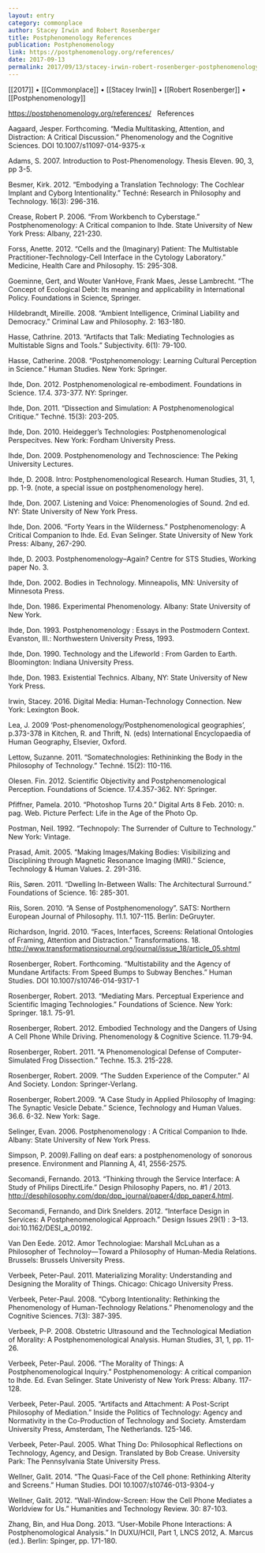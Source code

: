 ```yaml
---
layout: entry
category: commonplace
author: Stacey Irwin and Robert Rosenberger
title: Postphenomenology References
publication: Postphenomenology
link: https://postphenomenology.org/references/
date: 2017-09-13
permalink: 2017/09/13/stacey-irwin-robert-rosenberger-postphenomenology-references
---
```


[[2017]] • [[Commonplace]] • [[Stacey Irwin]] • [[Robert Rosenberger]] • [[Postphenomenology]]

https://postphenomenology.org/references/
 
References

Aagaard, Jesper. Forthcoming. “Media Multitasking, Attention, and Distraction: A Critical Discussion.” Phenomenology and the Cognitive Sciences.  DOI 10.1007/s11097-014-9375-x

Adams, S. 2007. Introduction to Post-Phenomenology. Thesis Eleven. 90, 3, pp 3-5.

Besmer, Kirk. 2012. “Embodying a Translation Technology: The Cochlear Implant and Cyborg Intentionality.” Techné: Research in Philosophy and Technology. 16(3): 296-316.

Crease, Robert P. 2006. “From Workbench to Cyberstage.” Postphenomenology: A Critical companion to Ihde. State University of New York Press: Albany, 221-230.

Forss, Anette. 2012. “Cells and the (Imaginary) Patient: The Multistable Practitioner-Technology-Cell Interface in the Cytology Laboratory.” Medicine, Health Care and Philosophy. 15: 295-308.

Goeminne, Gert, and Wouter VanHove, Frank Maes, Jesse Lambrecht. “The Concept of Ecological Debt: Its meaning and applicability in International Policy. Foundations in Science, Springer.

Hildebrandt, Mireille. 2008. “Ambient Intelligence, Criminal Liability and Democracy.” Criminal Law and Philosophy. 2: 163-180.

Hasse, Cathrine. 2013. “Artifacts that Talk: Mediating Technologies as Multistable Signs and Tools.” Subjectivity. 6(1): 79-100.

Hasse, Catherine. 2008. “Postphenomenology: Learning Cultural Perception in Science.” Human Studies. New York: Springer.

Ihde, Don. 2012. Postphenomenological re-embodiment. Foundations in Science. 17.4. 373-377. NY: Springer.

Ihde, Don. 2011. “Dissection and Simulation: A Postphenomenological Critique.” Techné. 15(3): 203-205.

Ihde, Don. 2010. Heidegger’s Technologies: Postphenomenological Perspecitves. New York: Fordham University Press.

Ihde, Don. 2009. Postphenomenology and Technoscience: The Peking University Lectures.

Ihde, D. 2008. Intro: Postphenomenological Research. Human Studies, 31, 1, pp. 1-9. (note, a special issue on postphenomenology here).

Ihde, Don. 2007. Listening and Voice: Phenomenologies of Sound. 2nd ed. NY: State University of New York Press.

Ihde, Don. 2006. “Forty Years in the Wilderness.” Postphenomenology: A Critical Companion to Ihde. Ed. Evan Selinger. State University of New York Press: Albany, 267-290.

Ihde, D. 2003. Postphenomenology–Again? Centre for STS Studies, Working paper No. 3.

Ihde, Don. 2002. Bodies in Technology. Minneapolis, MN: University of Minnesota Press.

Ihde, Don. 1986. Experimental Phenomenology. Albany: State University of New York.

Ihde, Don. 1993. Postphenomenology : Essays in the Postmodern Context. Evanston, Ill.: Northwestern University Press, 1993.

Ihde, Don. 1990. Technology and the Lifeworld : From Garden to Earth. Bloomington: Indiana University Press.

Ihde, Don. 1983. Existential Technics. Albany, NY: State University of New York Press.

Irwin, Stacey. 2016. Digital Media: Human-Technology Connection. New York: Lexington Book.

Lea, J. 2009 ‘Post-phenomenology/Postphenomenological geographies’, p.373-378 in Kitchen, R. and Thrift, N. (eds) International Encyclopaedia of Human Geography, Elsevier, Oxford.

Lettow, Suzanne. 2011. “Somatechnologies: Rethininking the Body in the Philosophy of Technology.” Techné. 15(2): 110-116.

Olesen. Fin. 2012. Scientific Objectivity and Postphenomenological Perception. Foundations of Science. 17.4.357-362. NY: Springer.

Pfiffner, Pamela. 2010. “Photoshop Turns 20.” Digital Arts 8 Feb. 2010: n. pag. Web. Picture Perfect: Life in the Age of the Photo Op.

Postman, Neil. 1992. “Technopoly: The Surrender of Culture to Technology.” New York: Vintage.

Prasad, Amit. 2005. “Making Images/Making Bodies: Visibilizing and Disciplining through Magnetic Resonance Imaging (MRI).” Science, Technology & Human Values. 2. 291-316.

Riis, Søren. 2011. “Dwelling In-Between Walls: The Architectural Surround.” Foundations of Science. 16: 285-301.

Riis, Soren. 2010. “A Sense of Postphenomenology”. SATS: Northern European Journal of Philosophy. 11.1. 107-115. Berlin: DeGruyter.

Richardson, Ingrid. 2010. “Faces, Interfaces, Screens: Relational Ontologies of Framing, Attention and Distraction.” Transformations. 18. http://www.transformationsjournal.org/journal/issue_18/article_05.shtml

Rosenberger, Robert. Forthcoming. “Multistability and the Agency of Mundane Artifacts: From Speed Bumps to Subway Benches.” Human Studies. DOI 10.1007/s10746-014-9317-1

Rosenberger, Robert. 2013. “Mediating Mars. Perceptual Experience and Scientific Imaging Technologies.” Foundations of Science. New York: Springer. 18.1. 75-91.

Rosenberger, Robert. 2012. Embodied Technology and the Dangers of Using A Cell Phone While Driving. Phenomenology & Cognitive Science. 11.79-94.

Rosenberger, Robert. 2011. “A Phenomenological Defense of Computer-Simulated Frog Dissection.” Techne. 15.3. 215-228.

Rosenberger, Robert. 2009. “The Sudden Experience of the Computer.” AI And Society. London: Springer-Verlang.

Rosenberger, Robert.2009. “A Case Study in Applied Philosophy of Imaging: The Synaptic Vesicle Debate.” Science, Technology and Human Values. 36.6. 6-32. New York: Sage.

Selinger, Evan. 2006. Postphenomenology : A Critical Companion to Ihde. Albany: State University of New York Press.

Simpson, P. 2009).Falling on deaf ears: a postphenomenology of sonorous presence. Environment and Planning A, 41, 2556-2575.

Secomandi, Fernando. 2013. “Thinking through the Service Interface: A Study of Philips DirectLife.” Design Philosophy Papers, no. #1 / 2013. http://desphilosophy.com/dpp/dpp_journal/paper4/dpp_paper4.html.

Secomandi, Fernando, and Dirk Snelders. 2012. “Interface Design in Services: A Postphenomenological Approach.” Design Issues 29(1) : 3–13. doi:10.1162/DESI_a_00192.

Van Den Eede. 2012. Amor Technologiae: Marshall McLuhan as a Philosopher of Technoloy—Toward a Philosophy of Human-Media Relations. Brussels: Brussels University Press.

Verbeek, Peter-Paul. 2011. Materializing Morality: Understanding and Designing the Morality of Things. Chicago: Chicago University Press.

Verbeek, Peter-Paul. 2008. “Cyborg Intentionality: Rethinking the Phenomenology of Human-Technology Relations.” Phenomenology and the Cognitive Sciences. 7(3): 387-395.

Verbeek, P-P. 2008. Obstetric Ultrasound and the Technological Mediation of Morality: A Postphenomenological Analysis. Human Studies, 31, 1, pp. 11-26.

Verbeek, Peter-Paul. 2006. “The Morality of Things: A Postphenomenological Inquiry.” Postphenomenology: A critical companion to Ihde. Ed. Evan Selinger. State Univeristy of New York Press: Albany. 117-128.

Verbeek, Peter-Paul. 2005. “Artifacts and Attachment: A Post-Script Philosophy of Mediation.” Inside the Politics of Technology: Agency and Normativity in the Co-Production of Technology and Society. Amsterdam University Press, Amsterdam, The Netherlands. 125-146.

Verbeek, Peter-Paul. 2005. What Thing Do: Philosophical Reflections on Technology, Agency, and Design. Translated by Bob Crease. University Park: The Pennsylvania State University Press.

Wellner, Galit. 2014. “The Quasi-Face of the Cell phone: Rethinking Alterity and Screens.” Human Studies. DOI 10.1007/s10746-013-9304-y

Wellner, Galit. 2012. “Wall-Window-Screen: How the Cell Phone Mediates a Worldview for Us.” Humanities and Technology Review. 30: 87-103.

Zhang, Bin, and Hua Dong. 2013. “User-Mobile Phone Interactions: A Postphenomological Analysis.” In DUXU/HCII, Part 1, LNCS 2012, A. Marcus (ed.). Berlin: Spinger, pp. 171-180.